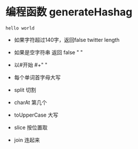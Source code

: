 # 编程函数 generateHashag
    
    hello world

- 如果字符超过140字，返回false   twitter length
- 如果是空字符串 返回 false " "
- 以#开始 #+" "
- 每个单词首字母大写 

- split 切割
- charAt 第几个
- toUpperCase 大写
- slice 按位置取
- join 连起来